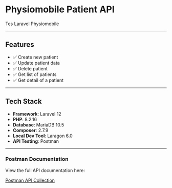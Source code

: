 # Physiomobile Patient API

Tes Laravel Physiomobile

---

## Features

- ✅ Create new patient  
- ✅ Update patient data  
- ✅ Delete patient  
- ✅ Get list of patients  
- ✅ Get detail of a patient  
---

## Tech Stack

- **Framework**: Laravel 12  
- **PHP**: 8.2.16  
- **Database**: MariaDB 10.5  
- **Composer**: 2.7.9  
- **Local Dev Tool**: Laragon 6.0  
- **API Testing**: Postman  

---

### Postman Documentation

View the full API documentation here:

[Postman API Collection](https://documenter.getpostman.com/view/26560007/2sB2qWJ555#a4223653-50ad-4373-8215-49c2a14547e5)

